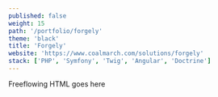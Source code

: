 ```yaml
---
published: false
weight: 15
path: '/portfolio/forgely'
theme: 'black'
title: 'Forgely'
website: 'https://www.coalmarch.com/solutions/forgely'
stack: ['PHP', 'Symfony', 'Twig', 'Angular', 'Doctrine']
---
```


Freeflowing HTML goes here
